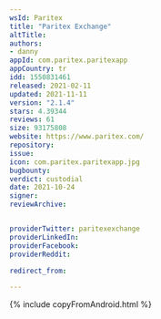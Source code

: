 ```yaml
---
wsId: Paritex
title: "Paritex Exchange"
altTitle: 
authors:
- danny
appId: com.paritex.paritexapp
appCountry: tr
idd: 1550831461
released: 2021-02-11
updated: 2021-11-11
version: "2.1.4"
stars: 4.39344
reviews: 61
size: 93175808
website: https://www.paritex.com/
repository: 
issue: 
icon: com.paritex.paritexapp.jpg
bugbounty: 
verdict: custodial
date: 2021-10-24
signer: 
reviewArchive:


providerTwitter: paritexexchange
providerLinkedIn: 
providerFacebook: 
providerReddit: 

redirect_from:

---
```


{% include copyFromAndroid.html %}
